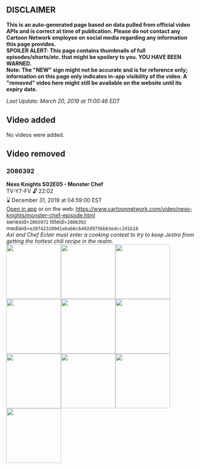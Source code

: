 ## DISCLAIMER
**This is an auto-generated page based on data pulled from official video APIs and is correct at time of publication. Please do not contact any Cartoon Network employee on social media regarding any information this page provides.**  
**SPOILER ALERT: This page contains thumbnails of full episodes/shorts/etc. that might be spoilery to you. YOU HAVE BEEN WARNED.**  
**Note: The "NEW" sign might not be accurate and is for reference only; information on this page only indicates in-app visibility of the video. A "removed" video here might still be available on the website until its expiry date.**  

_Last Update: March 20, 2019 at 11:00:46 EDT_
## Video added
No videos were added.
## Video removed
### 2086392
**Nexo Knights S02E05 - Monster Chef**  
TV-Y7-FV 🔓 22:02  
⌛ December 31, 2019 at 04:59:00 EST  
[Open in app](https://tinyurl.com/y8yafos5) or on the web: https://www.cartoonnetwork.com/video/nexo-knights/monster-chef-episode.html  
seriesid=`2065972` titleid=`2086392` mediaid=`e28f423209d1ebab6c6492d9756bb3edcc2d1b18`  
_Axl and Chef Éclair must enter a cooking contest to try to keep Jestro from getting the hottest chili recipe in the realm._  
<a href="https://s3.amazonaws.com/cartoonorchestrator/2086392_001_1280x720.jpg"><img src="https://s3.amazonaws.com/cartoonorchestrator/2086392_001_640x360.jpg" height="144px" /></a><a href="https://s3.amazonaws.com/cartoonorchestrator/2086392_002_1280x720.jpg"><img src="https://s3.amazonaws.com/cartoonorchestrator/2086392_002_640x360.jpg" height="144px" /></a><a href="https://s3.amazonaws.com/cartoonorchestrator/2086392_003_1280x720.jpg"><img src="https://s3.amazonaws.com/cartoonorchestrator/2086392_003_640x360.jpg" height="144px" /></a><a href="https://s3.amazonaws.com/cartoonorchestrator/2086392_004_1280x720.jpg"><img src="https://s3.amazonaws.com/cartoonorchestrator/2086392_004_640x360.jpg" height="144px" /></a><a href="https://s3.amazonaws.com/cartoonorchestrator/2086392_005_1280x720.jpg"><img src="https://s3.amazonaws.com/cartoonorchestrator/2086392_005_640x360.jpg" height="144px" /></a><a href="https://s3.amazonaws.com/cartoonorchestrator/2086392_006_1280x720.jpg"><img src="https://s3.amazonaws.com/cartoonorchestrator/2086392_006_640x360.jpg" height="144px" /></a><a href="https://s3.amazonaws.com/cartoonorchestrator/2086392_007_1280x720.jpg"><img src="https://s3.amazonaws.com/cartoonorchestrator/2086392_007_640x360.jpg" height="144px" /></a><a href="https://s3.amazonaws.com/cartoonorchestrator/2086392_008_1280x720.jpg"><img src="https://s3.amazonaws.com/cartoonorchestrator/2086392_008_640x360.jpg" height="144px" /></a><a href="https://s3.amazonaws.com/cartoonorchestrator/2086392_009_1280x720.jpg"><img src="https://s3.amazonaws.com/cartoonorchestrator/2086392_009_640x360.jpg" height="144px" /></a><a href="https://s3.amazonaws.com/cartoonorchestrator/2086392_010_1280x720.jpg"><img src="https://s3.amazonaws.com/cartoonorchestrator/2086392_010_640x360.jpg" height="144px" /></a>
